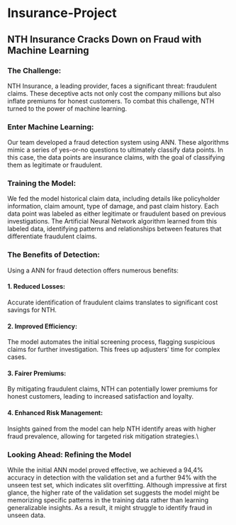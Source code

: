 # Insurance-Project


## NTH Insurance Cracks Down on Fraud with Machine Learning
### The Challenge:
NTH Insurance, a leading provider, faces a significant threat: fraudulent claims. These deceptive acts not only cost the company millions but also inflate premiums for honest customers. To combat this challenge, NTH turned to the power of machine learning.
### Enter Machine Learning:
Our team developed a fraud detection system using ANN. These algorithms mimic a series of yes-or-no questions to ultimately classify data points. In this case, the data points are insurance claims, with the goal of classifying them as legitimate or fraudulent.
### Training the Model:
We fed the model historical claim data, including details like policyholder information, claim amount, type of damage, and past claim history. Each data point was labeled as either legitimate or fraudulent based on previous investigations. The Artificial Neural Network algorithm learned from this labeled data, identifying patterns and relationships between features that differentiate fraudulent claims.
### The Benefits of Detection:
Using a ANN for fraud detection offers numerous benefits:
#### 1. Reduced Losses: 
Accurate identification of fraudulent claims translates to significant cost savings for NTH.
#### 2. Improved Efficiency: 
The model automates the initial screening process, flagging suspicious claims for further investigation. This frees up adjusters' time for complex cases.
#### 3. Fairer Premiums: 
By mitigating fraudulent claims, NTH can potentially lower premiums for honest customers, leading to increased satisfaction and loyalty.
#### 4. Enhanced Risk Management: 
Insights gained from the model can help NTH identify areas with higher fraud prevalence, allowing for targeted risk mitigation strategies.\
### Looking Ahead: Refining the Model
While the initial ANN model proved effective, we achieved a 94,4% accuracy in detection with the validation set and a further 94% with the unseen test set, which indicates slit overfitting. Although impressive at first glance, the higher rate of the validation set suggests the model might be memorizing specific patterns in the training data rather than learning generalizable insights. As a result, it might struggle to identify fraud in unseen data.
